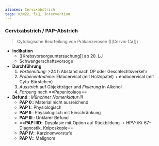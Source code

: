 ```yaml
---
aliases: Cervixabstrich
tags: m/m22, f/🦩, Intervention
---
```

### Cervixabstrich / PAP-Abstrich
> Cytologische Beurteilung von Präkanzerosen ([[Cervix-Ca]])
- **Indikation**
	- [[Krebsvorsorgeuntersuchung]] ab 20. LJ
	- Schwangerschaftsvorsoge
- **Durchführung**
	1. *Vorbereitung:* >24 h Abstand nach OP oder Geschlechtsverkehr
	2. *Probenentnahme:* Ektocervical (mit Holzspatel) + endocervical (mit Cyto-Bürstchen)
	3. *Ausstrich* auf Objektträger und *Fixierung* in Alkohol
	4. *Färbung* nach ==Papanicolaou==
- **Befund**:: *Münchner Nomenklatur III*
	- **PAP 0**:: Material nicht ausreichend
	- **PAP I**:: Physiologisch
	- **PAP II**:: Physiologisch mit Einschränkung
	- **PAP III**:: Unklarer Befund
	- ==**PAP IIID**:: Dysplasie mit Option auf Rückbildung → HPV-/Ki-67-Diagnostik, Kolposkopie==
	- **PAP IV**:: Karzinomvorstufe
	- **PAP V**:: Malignom